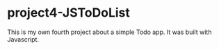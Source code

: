 # project4-JSToDoList
This is my own fourth project about a simple Todo app. It was built with Javascript.
